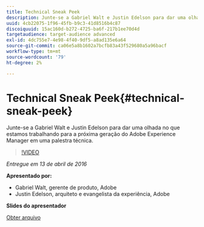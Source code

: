 ```yaml
---
title: Technical Sneak Peek
description: Junte-se a Gabriel Walt e Justin Edelson para dar uma olhada no que estamos trabalhando para a próxima geração do Adobe Experience Manager em uma palestra técnica.
uuid: 4cb22075-1f96-45fb-b9c3-41d8516b4c87
discoiquuid: 15ac160d-b272-4725-ba6f-217b1ee70d4d
targetaudience: target-audience advanced
exl-id: 4dc755e7-4e98-4f40-9df5-a8ad135e6a64
source-git-commit: ca06e5a8b1602a7bcfb83a43f529680a5a96bacf
workflow-type: tm+mt
source-wordcount: '79'
ht-degree: 2%

---
```


# Technical Sneak Peek{#technical-sneak-peek}

Junte-se a Gabriel Walt e Justin Edelson para dar uma olhada no que estamos trabalhando para a próxima geração do Adobe Experience Manager em uma palestra técnica.

>[!VIDEO](https://video.tv.adobe.com/v/19305/?quality=9)

*Entregue em 13 de abril de 2016*

**Apresentado por:**

* Gabriel Walt, gerente de produto, Adobe
* Justin Edelson, arquiteto e evangelista da experiência, Adobe

**Slides do apresentador**

[Obter arquivo](assets/aem-gems-041316-6-2-tech-preview.pdf)
<!--
[Get back to the Overview](https://helpx.adobe.com/experience-manager/kt/eseminars/gems/aem-index.html)
-->

